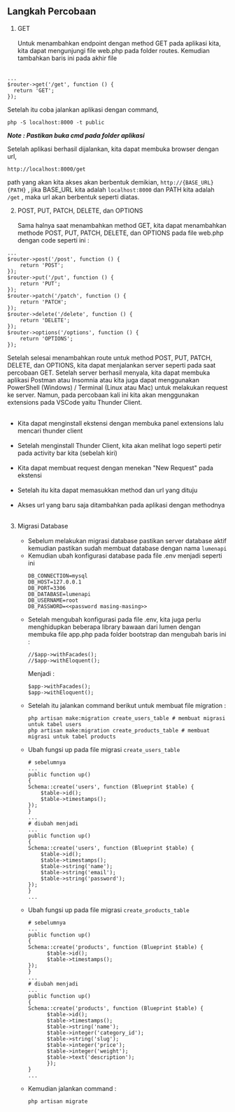 ## Langkah Percobaan
1. GET <br><br>
   Untuk menambahkan endpoint dengan method GET pada aplikasi kita, kita dapat mengunjungi file     web.php pada folder routes. Kemudian tambahkan baris ini pada akhir file <br><br>
```
...
$router->get('/get', function () {
  return 'GET';
});
```
  Setelah itu coba jalankan aplikasi dengan command,
```
php -S localhost:8000 -t public
```
  ***Note : Pastikan buka cmd pada folder aplikasi*** <br>
  
Setelah aplikasi berhasil dijalankan, kita dapat membuka browser dengan url, 
```
http://localhost:8000/get
```
path yang akan kita akses akan berbentuk demikian, ```http://{BASE_URL}{PATH}``` , jika BASE_URL kita adalah ```localhost:8000``` dan PATH kita adalah ```/get``` , maka url akan berbentuk seperti diatas.

2. POST, PUT, PATCH, DELETE, dan OPTIONS <br><br>
Sama halnya saat menambahkan method GET, kita dapat menambahkan methode POST, PUT, PATCH, DELETE, dan OPTIONS pada file web.php dengan code seperti ini : 
```
...
$router->post('/post', function () {
    return 'POST';
});
$router->put('/put', function () {
    return 'PUT';
});
$router->patch('/patch', function () {
    return 'PATCH';
});
$router->delete('/delete', function () {
    return 'DELETE';
});
$router->options('/options', function () {
    return 'OPTIONS';
});
```
Setelah selesai menambahkan route untuk method POST, PUT, PATCH, DELETE, dan OPTIONS, kita dapat menjalankan server seperti pada saat percobaan GET. Setelah server berhasil menyala, kita dapat membuka aplikasi Postman atau Insomnia atau kita juga dapat menggunakan PowerShell (Windows) / Terminal (Linux atau Mac) untuk melakukan request ke server. Namun, pada percobaan kali ini kita akan menggunakan extensions pada VSCode yaitu Thunder Client. <br><br>

- Kita dapat menginstall ekstensi dengan membuka panel extensions lalu mencari thunder client <br><br>
- Setelah menginstall Thunder Client, kita akan melihat logo seperti petir pada activity bar kita (sebelah kiri) <br><br>
- Kita dapat membuat request dengan menekan "New Request" pada ekstensi <br><br>
- Setelah itu kita dapat memasukkan method dan url yang dituju <br><br>
- Akses url yang baru saja ditambahkan pada aplikasi dengan methodnya <br><br>

3. Migrasi Database <br><br>
   -  Sebelum melakukan migrasi database pastikan server database aktif kemudian pastikan sudah membuat database dengan nama ```lumenapi```
   -  Kemudian ubah konfigurasi database pada file .env menjadi seperti ini
      ```
      DB_CONNECTION=mysql
      DB_HOST=127.0.0.1
      DB_PORT=3306
      DB_DATABASE=lumenapi
      DB_USERNAME=root
      DB_PASSWORD=<<password masing-masing>>
      ```
   -  Setelah mengubah konfigurasi pada file .env, kita juga perlu menghidupkan beberapa library bawaan dari lumen dengan membuka file app.php pada folder bootstrap dan mengubah baris ini :
      ```
      //$app->withFacades();
      //$app->withEloquent();
      ```
       Menjadi : 
      ```
      $app->withFacades();
      $app->withEloquent();
      ```
    - Setelah itu jalankan command berikut untuk membuat file migration :
      ```
      php artisan make:migration create_users_table # membuat migrasi untuk tabel users
      php artisan make:migration create_products_table # membuat migrasi untuk tabel products
      ```
    - Ubah fungsi up pada file migrasi ```create_users_table```
      ```
      # sebelumnya
      ...
      public function up()
      {
      Schema::create('users', function (Blueprint $table) {
          $table->id();
          $table->timestamps();
      });
      }
      ...
      # diubah menjadi
      ...
      public function up()
      {
      Schema::create('users', function (Blueprint $table) {
          $table->id();
          $table->timestamps();
          $table->string('name');
          $table->string('email');
          $table->string('password');
      }); 
      }
      ...
      ```
    - Ubah fungsi up pada file migrasi ```create_products_table```
      ```
      # sebelumnya
      ...
      public function up()
      {
      Schema::create('products', function (Blueprint $table) {
            $table->id();
            $table->timestamps();
      });
      }
      ...
      # diubah menjadi
      ...
      public function up()
      {
      Schema::create('products', function (Blueprint $table) {
            $table->id();
            $table->timestamps();
            $table->string('name');
            $table->integer('category_id');
            $table->string('slug');
            $table->integer('price');
            $table->integer('weight');
            $table->text('description');
            });
      }
      ...
      ```
    - Kemudian jalankan command :
      ```
      php artisan migrate
      ```
